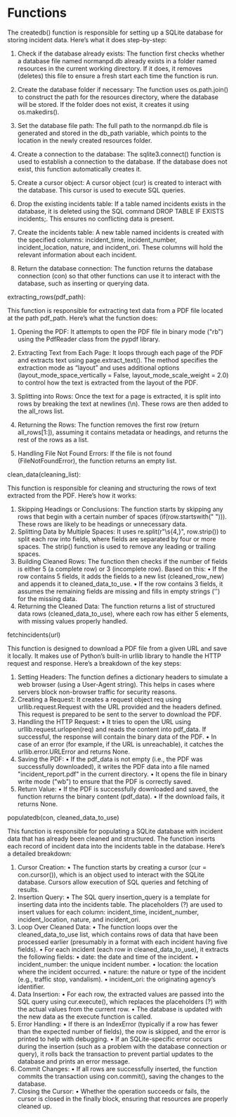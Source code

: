 
# Functions

The createdb() function is responsible for setting up a SQLite database for storing incident data. Here’s what it does step-by-step:

1. Check if the database already exists:
The function first checks whether a database file named normanpd.db already exists in a folder named resources in the current working directory. If it does, it removes (deletes) this file to ensure a fresh start each time the function is run.
	
 2.	Create the database folder if necessary:
The function uses os.path.join() to construct the path for the resources directory, where the database will be stored. If the folder does not exist, it creates it using os.makedirs().
	
 3.	Set the database file path:
The full path to the normanpd.db file is generated and stored in the db_path variable, which points to the location in the newly created resources folder.
	
 4.	Create a connection to the database:
The sqlite3.connect() function is used to establish a connection to the database. If the database does not exist, this function automatically creates it.
	
 5.	Create a cursor object:
A cursor object (cur) is created to interact with the database. This cursor is used to execute SQL queries.
	
 6.	Drop the existing incidents table:
If a table named incidents exists in the database, it is deleted using the SQL command DROP TABLE IF EXISTS incidents;. This ensures no conflicting data is present.
	
 7.	Create the incidents table:
A new table named incidents is created with the specified columns: incident_time, incident_number, incident_location, nature, and incident_ori. These columns will hold the relevant information about each incident.

 8.	Return the database connection:
The function returns the database connection (con) so that other functions can use it to interact with the database, such as inserting or querying data.


extracting_rows(pdf_path):

This function is responsible for extracting text data from a PDF file located at the path pdf_path. Here’s what the function does:


1. Opening the PDF:
It attempts to open the PDF file in binary mode ("rb") using the PdfReader class from the pypdf library.

2.	Extracting Text from Each Page:
It loops through each page of the PDF and extracts text using page.extract_text(). The method specifies the extraction mode as “layout” and uses additional options (layout_mode_space_vertically = False, layout_mode_scale_weight = 2.0) to control how the text is extracted from the layout of the PDF.

3.	Splitting into Rows:
Once the text for a page is extracted, it is split into rows by breaking the text at newlines (\n). These rows are then added to the all_rows list.

4.	Returning the Rows:
The function removes the first row (return all_rows[1:]), assuming it contains metadata or headings, and returns the rest of the rows as a list.

5.	Handling File Not Found Errors:
If the file is not found (FileNotFoundError), the function returns an empty list.


clean_data(cleaning_list):

This function is responsible for cleaning and structuring the rows of text extracted from the PDF. Here’s how it works:

1.	Skipping Headings or Conclusions:
The function starts by skipping any rows that begin with a certain number of spaces (if(row.startswith("    "))). These rows are likely to be headings or unnecessary data.
2.	Splitting Data by Multiple Spaces:
It uses re.split(r"\s{4,}", row.strip()) to split each row into fields, where fields are separated by four or more spaces. The strip() function is used to remove any leading or trailing spaces.
3.	Building Cleaned Rows:
The function then checks if the number of fields is either 5 (a complete row) or 3 (incomplete row). Based on this:
	•	If the row contains 5 fields, it adds the fields to a new list (cleaned_row_new) and appends it to cleaned_data_to_use.
	•	If the row contains 3 fields, it assumes the remaining fields are missing and fills in empty strings ('') for the missing data.
4.	Returning the Cleaned Data:
The function returns a list of structured data rows (cleaned_data_to_use), where each row has either 5 elements, with missing values properly handled.


fetchincidents(url)

This function is designed to download a PDF file from a given URL and save it locally. It makes use of Python’s built-in urllib library to handle the HTTP request and response. Here’s a breakdown of the key steps:

1.	Setting Headers:
The function defines a dictionary headers to simulate a web browser (using a User-Agent string). This helps in cases where servers block non-browser traffic for security reasons.
2.	Creating a Request:
It creates a request object req using urllib.request.Request with the URL provided and the headers defined. This request is prepared to be sent to the server to download the PDF.
3.	Handling the HTTP Request:
	•	It tries to open the URL using urllib.request.urlopen(req) and reads the content into pdf_data. If successful, the response will contain the binary data of the PDF.
	•	In case of an error (for example, if the URL is unreachable), it catches the urllib.error.URLError and returns None.
4.	Saving the PDF:
	•	If the pdf_data is not empty (i.e., the PDF was successfully downloaded), it writes the PDF data into a file named "incident_report.pdf" in the current directory.
	•	It opens the file in binary write mode ("wb") to ensure that the PDF is correctly saved.
5.	Return Value:
	•	If the PDF is successfully downloaded and saved, the function returns the binary content (pdf_data).
	•	If the download fails, it returns None.

populatedb(con, cleaned_data_to_use)

This function is responsible for populating a SQLite database with incident data that has already been cleaned and structured. The function inserts each record of incident data into the incidents table in the database. Here’s a detailed breakdown:

1.	Cursor Creation:
	•	The function starts by creating a cursor (cur = con.cursor()), which is an object used to interact with the SQLite database. Cursors allow execution of SQL queries and fetching of results.
2.	Insertion Query:
	•	The SQL query insertion_query is a template for inserting data into the incidents table. The placeholders (?) are used to insert values for each column: incident_time, incident_number, incident_location, nature, and incident_ori.
3.	Loop Over Cleaned Data:
	•	The function loops over the cleaned_data_to_use list, which contains rows of data that have been processed earlier (presumably in a format with each incident having five fields).
	•	For each incident (each row in cleaned_data_to_use), it extracts the following fields:
	•	date: the date and time of the incident.
	•	incident_number: the unique incident number.
	•	location: the location where the incident occurred.
	•	nature: the nature or type of the incident (e.g., traffic stop, vandalism).
	•	incident_ori: the originating agency’s identifier.
4.	Data Insertion:
	•	For each row, the extracted values are passed into the SQL query using cur.execute(), which replaces the placeholders (?) with the actual values from the current row.
	•	The database is updated with the new data as the execute function is called.
5.	Error Handling:
	•	If there is an IndexError (typically if a row has fewer than the expected number of fields), the row is skipped, and the error is printed to help with debugging.
	•	If an SQLite-specific error occurs during the insertion (such as a problem with the database connection or query), it rolls back the transaction to prevent partial updates to the database and prints an error message.
6.	Commit Changes:
	•	If all rows are successfully inserted, the function commits the transaction using con.commit(), saving the changes to the database.
7.	Closing the Cursor:
	•	Whether the operation succeeds or fails, the cursor is closed in the finally block, ensuring that resources are properly cleaned up.
